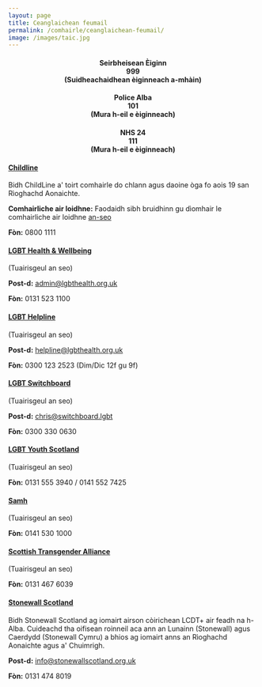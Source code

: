 ```yaml
---
layout: page
title: Ceanglaichean feumail
permalink: /comhairle/ceanglaichean-feumail/
image: /images/taic.jpg
---
```


<div class="container">
    <div class="row">
        <div class="col-4">
        <h4 style="text-align: center;">Seirbheisean Èiginn
        <br />
        999
        <br />
        (Suidheachaidhean èiginneach a-mhàin)</h4>
        </div>
        <div class="col-4">
        <h4 style="text-align: center;">Police Alba
        <br />
        101
        <br />(Mura h-eil e èiginneach)</h4>
        </div>
        <div class="col-4">
        <h4 style="text-align: center;">NHS 24
        <br />
        111
        <br />(Mura h-eil e èiginneach)</h4>
        </div>
    </div>    
</div>

#### [**Childline**](https://www.childline.org.uk/info-advice/your-feelings/sexual-identity/)

Bidh ChildLine a' toirt comhairle do chlann agus daoine òga fo aois 19 san Rìoghachd Aonaichte.

**Comhairliche air loidhne:** Faodaidh sibh bruidhinn gu dìomhair le comhairliche air loidhne [an-seo](https://www.childline.org.uk/locker/inbox/)

**Fòn:** 0800 1111

#### [**LGBT Health & Wellbeing**](http://www.lgbthealth.org.uk/)

(Tuairisgeul an seo)

**Post-d:** admin@lgbthealth.org.uk

**Fòn:** 0131 523 1100

#### [**LGBT Helpline**](http://www.lgbthealth.org.uk/helpline/)

(Tuairisgeul an seo)

**Post-d:** helpline@lgbthealth.org.uk

**Fòn:** 0300 123 2523 (Dim/Dic 12f gu 9f)

#### [**LGBT Switchboard**](https://switchboard.lgbt/)

(Tuairisgeul an seo)

**Post-d:** chris@switchboard.lgbt

**Fòn:** 0300 330 0630

#### [**LGBT Youth Scotland**](https://www.lgbtyouth.org.uk/)

(Tuairisgeul an seo)

**Fòn:** 0131 555 3940 / 0141 552 7425

#### [**Samh**](https://www.samh.org.uk)

(Tuairisgeul an seo)

**Fòn:** 0141 530 1000

#### [**Scottish Transgender Alliance**](https://www.scottishtrans.org)

(Tuairisgeul an seo)

**Fòn:** 0131 467 6039

#### [**Stonewall Scotland**](http://www.stonewallscotland.org.uk/)

Bidh Stonewall Scotland ag iomairt airson còirichean LCDT+ air feadh na h-Alba. Cuideachd tha oifisean roinneil aca ann an Lunainn (Stonewall) agus Caerdydd (Stonewall Cymru) a bhios ag iomairt anns an Rìoghachd Aonaichte agus a' Chuimrigh.

**Post-d:** info@stonewallscotland.org.uk

**Fòn:** 0131 474 8019

